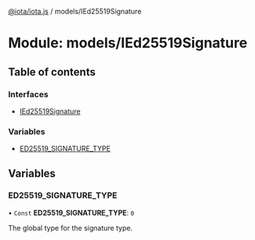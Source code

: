 [@iota/iota.js](../README.md) / models/IEd25519Signature

# Module: models/IEd25519Signature

## Table of contents

### Interfaces

- [IEd25519Signature](../interfaces/models_IEd25519Signature.IEd25519Signature.md)

### Variables

- [ED25519\_SIGNATURE\_TYPE](models_IEd25519Signature.md#ed25519_signature_type)

## Variables

### ED25519\_SIGNATURE\_TYPE

• `Const` **ED25519\_SIGNATURE\_TYPE**: ``0``

The global type for the signature type.
